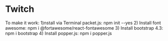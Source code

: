 # Twitch

To make it work:
1)nstall via Terminal packet.js: npm init --yes
2) Install font awesome: npm i @fortawesome/react-fontawesome
3) Install bootstrap 4.3: npm i bootstrap
4) Install popper.js: npm i popper.js
